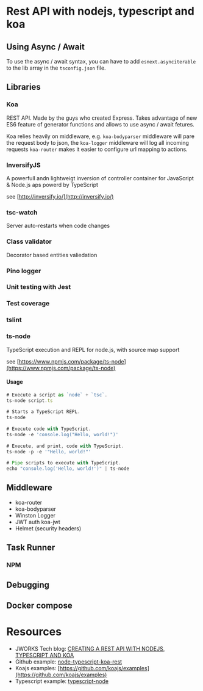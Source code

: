 # Rest API with nodejs, typescript and koa

## Using Async / Await

To use the async / await syntax, you can have to add `esnext.asynciterable` to the lib array in the `tsconfig.json` file.

## Libraries

### Koa
REST API. Made by the guys who created Express. Takes advantage of new ES6 feature of generator functions and allows 
to use async / await fetures.

Koa relies heavily on middleware, e.g. `koa-bodyparser` middleware will pare the request body to json, the `koa-logger`
middleware will log all incoming requests `koa-router` makes it easier to configure url mapping to actions.

### InversifyJS
A powerfull andn lightweigt inversion of controller container for JavaScript & Node.js aps powerd by TypeScript

see [http://inversify.io/](http://inversify.io/)

### tsc-watch
Server auto-restarts when code changes

### Class validator
Decorator based entities valiedation

### Pino logger

### Unit testing with Jest

### Test coverage

### tslint

### ts-node
TypeScript execution and REPL for node.js, with source map support

see [https://www.npmjs.com/package/ts-node](https://www.npmjs.com/package/ts-node)

#### Usage
```typescript
# Execute a script as `node` + `tsc`. 
ts-node script.ts
 
# Starts a TypeScript REPL. 
ts-node
 
# Execute code with TypeScript. 
ts-node -e 'console.log("Hello, world!")'
 
# Execute, and print, code with TypeScript. 
ts-node -p -e '"Hello, world!"'
 
# Pipe scripts to execute with TypeScript. 
echo "console.log('Hello, world!')" | ts-node
```

## Middleware

* koa-router
* koa-bodyparser
* Winston Logger
* JWT auth koa-jwt
* Helmet (security headers)

## Task Runner

### NPM

## Debugging 

## Docker compose



# Resources

* JWORKS Tech blog: [CREATING A REST API WITH NODEJS, TYPESCRIPT AND KOA](https://ordina-jworks.github.io/nodejs/2017/06/20/REST-api-NodeJS-koa.html)
* Github example: [node-typescript-koa-rest](https://github.com/javieraviles/node-typescript-koa-rest) 
* Koajs examples: [https://github.com/koajs/examples](https://github.com/koajs/examples)
* Typescript example: [typescript-node](https://github.com/Talento90/typescript-node/blob/master/package.json)
